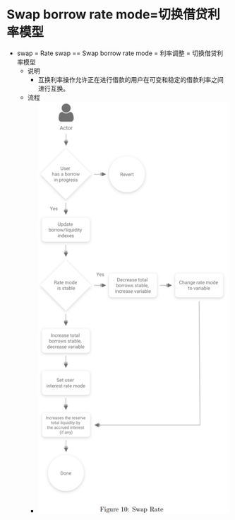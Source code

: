 # Swap borrow rate mode=切换借贷利率模型

* swap = Rate swap == Swap borrow rate mode = 利率调整 = 切换借贷利率模型 
  * 说明 
    * 互换利率操作允许正在进行借款的用户在可变和稳定的借款利率之间进行互换。 
  * 流程
    * ![aave_process_swap_rate](../assets/img/aave_process_swap_rate.png)
